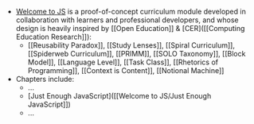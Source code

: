 - [Welcome to JS](https://github.com/DeNepo/welcome-to-js/) is a proof-of-concept curriculum module developed in collaboration with learners and professional developers, and whose design is heavily inspired by [[Open Education]] & [CER]([[Computing Education Research]]):
	- [[Reusability Paradox]], [[Study Lenses]], [[Spiral Curriculum]], [[Spiderweb Curriculum]], [[PRIMM]], [[SOLO Taxonomy]], [[Block Model]], [[Language Level]], [[Task Class]], [[Rhetorics of Programming]], [[Context is Content]], [[Notional Machine]]
- Chapters include:
	- ...
	- [Just Enough JavaScript]([[Welcome to JS/Just Enough JavaScript]])
	- ...